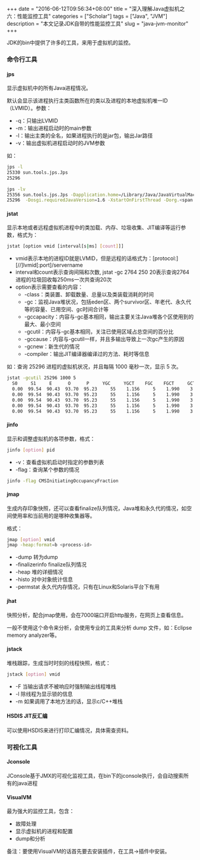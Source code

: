 +++
date = "2016-06-12T09:56:34+08:00"
title = "深入理解Java虚拟机之六：性能监控工具"
categories = ["Scholar"]
tags = ["Java", "JVM"]
description = "本文记录JDK自带的性能监控工具"
slug = "java-jvm-monitor"
+++

JDK的bin中提供了许多的工具，来用于虚拟机的监控。

### 命令行工具

#### jps

显示虚拟机中的所有Java进程情况。

默认会显示该进程执行主类函数所在的类以及进程的本地虚拟机唯一ID（LVMID）。参数：

* -q：只输出LVMID 
* -m：输出进程启动时的main参数 
* -l：输出主类的全名，如果进程执行的是jar包，输出Jar路径 
* -v：输出虚拟机进程启动时的JVM参数

如：

```bash
jps -l
25330 sun.tools.jps.Jps
25296
 
jps -lv
25356 sun.tools.jps.Jps -Dapplication.home=/Library/Java/JavaVirtualMachines/jdk1.7.0_71.jdk/Contents/Home -Xms8m
25296  -Dosgi.requiredJavaVersion=1.6 -XstartOnFirstThread -Dorg.<span class="wp_keywordlink"><a href="http://res.importnew.com/eclipse" title="Eclipse ImportNew主页" target="_blank">Eclipse</a></span>.swt.internal.carbon.smallFonts -XX:MaxPermSize=256m -Xms40m -Xmx512m -Xdock:icon=../Resources/Eclipse.icns -XstartOnFirstThread -Dorg.eclipse.swt.internal.carbon.smallFonts
```

#### jstat

显示本地或者远程虚拟机进程中的类加载、内存、垃圾收集、JIT编译等运行参数，格式为：

```bash 
jstat [option vmid [interval[s|ms] [count]]] 
```

* vmid表示本地的进程ID就是LVMID，但是远程的话格式为：\[protocol:\]\[//\]lvmid\[:port\]/servername 
* interval和count表示查询间隔和次数, jstat -gc 2764 250 20表示查询2764进程的垃圾回收每250ms一次共查询20次 
* option表示需要查看的内容： 
    * -class：类装置、卸载数量、总量以及类装载消耗的时间
    * -gc：监视Java堆状况，包括eden区、两个survivor区、年老代、永久代等的容量、已用空间、gc时间合计等
    * -gccapacity：内容与-gc基本相同，输出主要关注Java堆各个区使用到的最大、最小空间
    * -gcutil：内容与-gc基本相同，关注已使用区域占总空间的百分比
    * -gccause：内容与-gcutil一样，并且多输出导致上一次gc产生的原因
    * -gcnew：新生代的情况 
    * -compiler：输出JIT编译器编译过的方法、耗时等信息

如：查询 25296 进程的虚拟机状况，并且每隔 1000 毫秒一次，显示 5 次。

```bash
jstat -gcutil 25296 1000 5
  S0     S1     E      O      P     YGC     YGCT    FGC    FGCT     GCT
  0.00  99.54  90.43  93.70  95.23     55    1.156     5    1.990    3.146
  0.00  99.54  90.43  93.70  95.23     55    1.156     5    1.990    3.146
  0.00  99.54  90.43  93.70  95.23     55    1.156     5    1.990    3.146
  0.00  99.54  90.43  93.70  95.23     55    1.156     5    1.990    3.146
  0.00  99.54  90.43  93.70  95.23     55    1.156     5    1.990    3.146
```

#### jinfo

显示和调整虚拟机的各项参数，格式：

```bash 
jinfo [option] pid 
```

* -v：查看虚拟机启动时指定的参数列表 
* -flag：查询某个参数的情况

```bash
jinfo -flag CMSInitiatingOccupancyFraction
```

#### jmap

生成内存印象快照，还可以查看finalize队列情况，Java堆和永久代的情况，如空间使用率和当前用的是哪种收集器等。

格式：

```bash
jmap [option] vmid
jmap -heap:format=b <process-id>
```

* -dump 转为dump 
* -finalizerinfo finalize队列情况 
* -heap 堆的详细情况 
* -histo 对中对象统计信息 
* -permstat 永久代内存情况，只有在Linux和Solaris平台下有用

#### jhat

快照分析，配合jmap使用，会在7000端口开启http服务，在网页上查看信息。

一般不使用这个命令来分析，会使用专业的工具来分析 dump 文件，如：Eclipse memory analyzer等。

#### jstack

堆栈跟踪，生成当时时刻的线程快照，格式：

```bash
jstack [option] vmid 
```

* -F 当输出请求不被响应时强制输出线程堆栈 
* -l 除线程为显示锁的信息 
* -m 如果调用了本地方法的话，显示c/C++堆栈

#### HSDIS JIT反汇编

可以使用HSDIS来进行打印汇编情况，具体需查资料。

### 可视化工具

#### Jconsole

JConsole基于JMX的可视化监视工具，在bin下的jconsole执行，会自动搜索所有的java进程

#### VisualVM

最为强大的监控工具，包含：

* 故障处理
* 显示虚拟机的进程和配置 
* dump和分析 

备注：要使用VisualVM的话首先要去安装插件，在工具->插件中安装。
